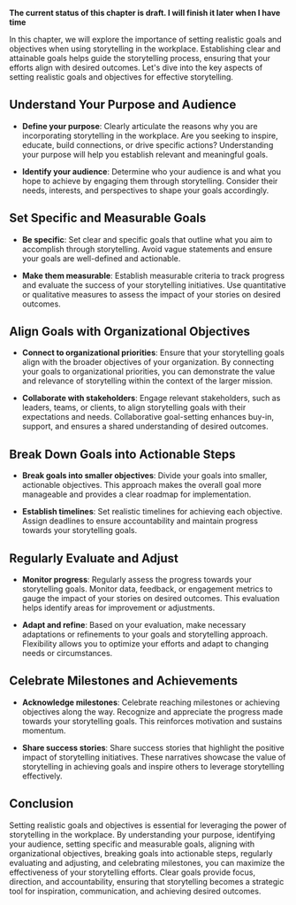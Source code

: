 **The current status of this chapter is draft. I will finish it later when I have time**

In this chapter, we will explore the importance of setting realistic goals and objectives when using storytelling in the workplace. Establishing clear and attainable goals helps guide the storytelling process, ensuring that your efforts align with desired outcomes. Let's dive into the key aspects of setting realistic goals and objectives for effective storytelling.

Understand Your Purpose and Audience
------------------------------------

* **Define your purpose**: Clearly articulate the reasons why you are incorporating storytelling in the workplace. Are you seeking to inspire, educate, build connections, or drive specific actions? Understanding your purpose will help you establish relevant and meaningful goals.

* **Identify your audience**: Determine who your audience is and what you hope to achieve by engaging them through storytelling. Consider their needs, interests, and perspectives to shape your goals accordingly.

Set Specific and Measurable Goals
---------------------------------

* **Be specific**: Set clear and specific goals that outline what you aim to accomplish through storytelling. Avoid vague statements and ensure your goals are well-defined and actionable.

* **Make them measurable**: Establish measurable criteria to track progress and evaluate the success of your storytelling initiatives. Use quantitative or qualitative measures to assess the impact of your stories on desired outcomes.

Align Goals with Organizational Objectives
------------------------------------------

* **Connect to organizational priorities**: Ensure that your storytelling goals align with the broader objectives of your organization. By connecting your goals to organizational priorities, you can demonstrate the value and relevance of storytelling within the context of the larger mission.

* **Collaborate with stakeholders**: Engage relevant stakeholders, such as leaders, teams, or clients, to align storytelling goals with their expectations and needs. Collaborative goal-setting enhances buy-in, support, and ensures a shared understanding of desired outcomes.

Break Down Goals into Actionable Steps
--------------------------------------

* **Break goals into smaller objectives**: Divide your goals into smaller, actionable objectives. This approach makes the overall goal more manageable and provides a clear roadmap for implementation.

* **Establish timelines**: Set realistic timelines for achieving each objective. Assign deadlines to ensure accountability and maintain progress towards your storytelling goals.

Regularly Evaluate and Adjust
-----------------------------

* **Monitor progress**: Regularly assess the progress towards your storytelling goals. Monitor data, feedback, or engagement metrics to gauge the impact of your stories on desired outcomes. This evaluation helps identify areas for improvement or adjustments.

* **Adapt and refine**: Based on your evaluation, make necessary adaptations or refinements to your goals and storytelling approach. Flexibility allows you to optimize your efforts and adapt to changing needs or circumstances.

Celebrate Milestones and Achievements
-------------------------------------

* **Acknowledge milestones**: Celebrate reaching milestones or achieving objectives along the way. Recognize and appreciate the progress made towards your storytelling goals. This reinforces motivation and sustains momentum.

* **Share success stories**: Share success stories that highlight the positive impact of storytelling initiatives. These narratives showcase the value of storytelling in achieving goals and inspire others to leverage storytelling effectively.

Conclusion
----------

Setting realistic goals and objectives is essential for leveraging the power of storytelling in the workplace. By understanding your purpose, identifying your audience, setting specific and measurable goals, aligning with organizational objectives, breaking goals into actionable steps, regularly evaluating and adjusting, and celebrating milestones, you can maximize the effectiveness of your storytelling efforts. Clear goals provide focus, direction, and accountability, ensuring that storytelling becomes a strategic tool for inspiration, communication, and achieving desired outcomes.
